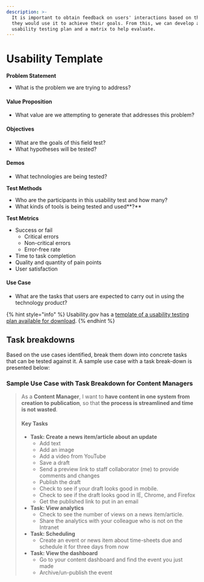 ```yaml
---
description: >-
  It is important to obtain feedback on users' interactions based on the way
  they would use it to achieve their goals. From this, we can develop a
  usability testing plan and a matrix to help evaluate.
---
```


# Usability Template

**Problem Statement**

* What is the problem we are trying to address?

#### Value Proposition&#x20;

* What value are we attempting to generate that addresses this problem?

#### **Objectives**

* What are the goals of this field test?&#x20;
* What hypotheses will be tested?&#x20;

#### **Demos**

* What technologies are being tested?&#x20;

**Test Methods**



* Who are the participants in this usability test and how many?
* What kinds of tools is being tested and used**?**

**Test Metrics**

* Success or fail&#x20;
  * Critical errors
  * Non-critical errors
  * Error-free rate
* Time to task completion
* Quality and quantity of pain points
* User satisfaction&#x20;

#### Use Case

* What are the tasks that users are expected to carry out in using the technology product?

{% hint style="info" %}
Usability.gov has a [template of a usability testing plan available for download](https://www.usability.gov/sites/default/files/usability-test-plan.docx).&#x20;
{% endhint %}

## Task breakdowns

Based on the use cases identified, break them down into concrete tasks that can be tested against it. A sample use case with a task break-down is presented below:

### Sample Use Case with Task Breakdown for Content Managers

> As a **Content Manager**, I want to **have content in one system from creation to publication**, so that **the process is streamlined and time is not wasted**.
>
> #### Key Tasks
>
> * **Task: Create a news item/article about an update**&#x20;
>   * Add text
>   * Add an image
>   * Add a video from YouTube&#x20;
>   * Save a draft
>   * Send a preview link to staff collaborator (me) to provide comments and changes
>   * Publish the draft
>   * Check to see if your draft looks good in mobile.
>   * Check to see if the draft looks good in IE, Chrome, and Firefox
>   * Get the published link to put in an email
> * **Task: View analytics**&#x20;
>   * Check to see the number of views on a news item/article.&#x20;
>   * Share the analytics with your colleague who is not on the Intranet
> * **Task: Scheduling**
>   * Create an event or news item about time-sheets due and schedule it for three days from now
> * **Task: View the dashboard**&#x20;
>   * Go to your content dashboard and find the event you just made
>   * Archive/un-publish the event

